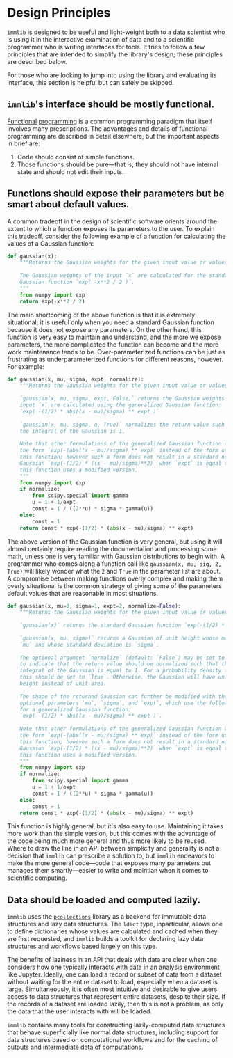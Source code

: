 # Design Principles

`immlib` is designed to be useful and light-weight both to a data scientist who
is using it in the interactive examination of data and to a scientific
programmer who is writing interfaces for tools. It tries to follow a few
principles that are intended to simplify the library's design; these principles
are described below.

For those who are looking to jump into using the library and evaluating its
interface, this section is helpful but can safely be skipped.


## `immlib`'s interface should be mostly functional.

[Functional](https://en.wikipedia.org/wiki/Functional_programming)
[programming](https://docs.python.org/3/howto/functional.html) is a common
programming paradigm that itself involves many prescriptions. The advantages
and details of functional programming are described in detail elsewhere, but
the important aspects in brief are:
 1. Code should consist of simple functions.
 2. Those functions should be pure&mdash;that is, they should not have internal
    state and should not edit their inputs.


## Functions should expose their parameters but be smart about default values.

A common tradeoff in the design of scientific software orients around the extent to which a function exposes its parameters to the user. To explain this tradeoff, consider the following example of a function for calculating the values of a Gaussian function:

```python
def gaussian(x):
    """Returns the Gaussian weights for the given input value or values.
    
    The Gaussian weights of the input `x` are calculated for the standard
    Gaussian function `exp( -x**2 / 2 )`.
    """
    from numpy import exp
    return exp(-x**2 / 2)
```

The main shortcoming of the above function is that it is extremely situational;
it is useful only when you need a standard Gaussian function because it does
not expose any parameters. On the other hand, this function is very easy to
maintain and understand, and the more we expose parameters, the more
complicated the function can become and the more work maintenance tends to
be. Over-parameterized functions can be just as frustrating as
underparameterized functions for different reasons, however. For example:

```python
def gaussian(x, mu, sigma, expt, normalize):
    """Returns the Gaussian weights for the given input value or values.
    
    `gaussian(x, mu, sigma, expt, False)` returns the Gaussian weights of the
    input `x` are calculated using the generalized Gaussian function:
    `exp( -(1/2) * abs((x - mu)/sigma) ** expt )`
    
    `gaussian(x, mu, sigma, q, True)` normalizes the return value such that
    the integral of the Gaussian is 1.
    
    Note that other formulations of the generalized Gaussian function often use
    the form `exp(-(abs((x - mu)/sigma) ** exp)` instead of the form used by
    this function; however such a form does not result in a standard normal
    Gaussian `exp(-(1/2) * ((x - mu)/sigma)**2)` when `expt` is equal to 2, so
    this function uses a modified version.
    """
    from numpy import exp
    if normalize:
        from scipy.special import gamma
        u = 1 + 1/expt
        const = 1 / ((2**u) * sigma * gamma(u))
    else:
        const = 1
    return const * exp(-(1/2) * (abs(x - mu)/sigma) ** expt)
```

The above version of the Gaussian function is very general, but using it will
almost certainly require reading the documentation and processing some math,
unless one is very familiar with Gaussian distributions to begin with. A
programmer who comes along a function call like `gaussian(x, mu, sig, 2, True)`
will likely wonder what the `2` and `True` in the parameter list are about. A
compromise between making functions overly complex and making them overly
situational is the common strategy of giving some of the parameters default values that are reasonable in most situations.


```python
def gaussian(x, mu=0, sigma=1, expt=2, normalize=False):
    """Returns the Gaussian weights for the given input value or values.
 
    `gaussian(x)` returns the standard Gaussian function `exp(-(1/2) * x**2)`.
    
    `gaussian(x, mu, sigma)` returns a Gaussian of unit height whose mean is
    `mu` and whose standard deviation is `sigma`.
    
    The optional argument `normalize` (default: `False`) may be set to `True`
    to indicate that the return value should be normalized such that the
    integral of the Gaussian is equal to 1. For a probability density function,
    this should be set to `True`. Otherwise, the Gaussian will have unit
    height instead of unit area.
    
    The shape of the returned Gaussian can further be modified with the
    optional parameters `mu`, `sigma`, and `expt`, which use the following form
    for a generalized Gaussian function:
    `exp( -(1/2) * abs((x - mu)/sigma) ** expt )`.
    
    Note that other formulations of the generalized Gaussian function often use
    the form `exp(-(abs((x - mu)/sigma) ** exp)` instead of the form used by
    this function; however such a form does not result in a standard normal
    Gaussian `exp(-(1/2) * ((x - mu)/sigma)**2)` when `expt` is equal to 2, so
    this function uses a modified version.
    """
    from numpy import exp
    if normalize:
        from scipy.special import gamma
        u = 1 + 1/expt
        const = 1 / ((2**u) * sigma * gamma(u))
    else:
        const = 1
    return const * exp(-(1/2) * (abs(x - mu)/sigma) ** expt)
```

This function is highly general, but it's also easy to use. Maintaining it
takes more work than the simple version, but this comes with the advantage of
the code being much more general and thus more likely to be reused. Where to
draw the line in an API between simplicity and generality is not a decision
that `immlib` can prescribe a solution to, but `immlib` endeavors to make the
more general code&mdash;code that exposes many parameters but manages them
smartly&mdash;easier to write and maintian when it comes to scientific
computing.


## Data should be loaded and computed lazily.

`immlib` uses the [`pcollections`](https://github.com/noahbenson/pcollections/)
library as a backend for immutable data structures and lazy data
structures. The `ldict` type, inparticular, allows one to define dictionaries
whose values are calculated and cached when they are first requested, and
`immlib` builds a toolkit for declaring lazy data structures and workflows
based largely on this type.

The benefits of laziness in an API that deals with data are clear when one
considers how one typically interacts with data in an analysis environment like
Jupyter. Ideally, one can load a record or subset of data from a dataset
without waiting for the entire dataset to load, especially when a dataset is
large. Simultaneously, it is often most intuitive and desirable to give users
access to data structures that represent entire datasets, despite their
size. If the records of a dataset are loaded lazily, then this is not a
problem, as only the data that the user interacts with will be loaded.

`immlib` contains many tools for constructing lazily-computed data structures
that behave superficially like normal data structures, including support for
data structures based on computational workflows and for the caching of outputs
and intermediate data of computations.
